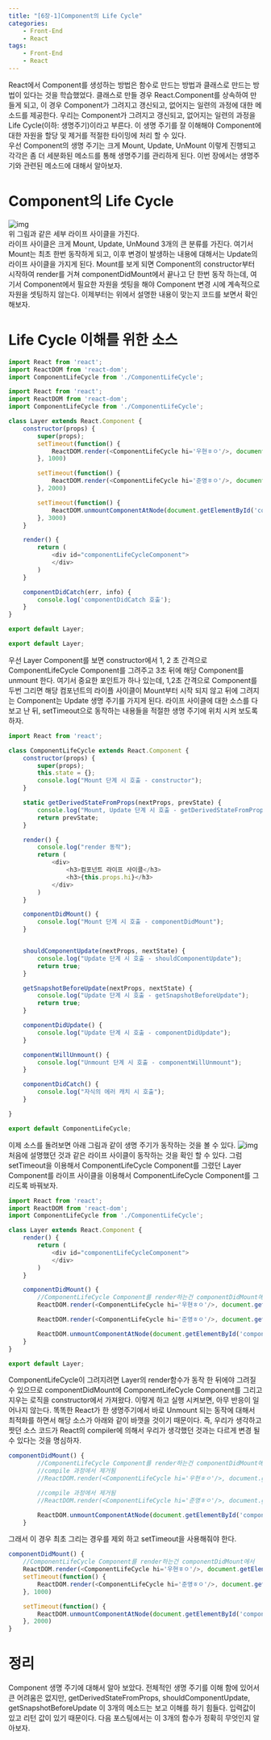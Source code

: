 ```yaml
---
title: "[6장-1]Component의 Life Cycle"
categories: 
    - Front-End
    - React
tags: 
    - Front-End
    - React
---
```

React에서 Component를 생성하는 방법은 함수로 만드는 방법과 클래스로 만드는 방법이 있다는 것을 학습했었다. 클래스로 만들 경우 React.Component를 상속하여 만들게 되고, 이 경우 Component가 그려지고 갱신되고, 없어지는 일련의 과정에 대한 메소드를 제공한다. 우리는 Component가 그려지고 갱신되고, 없어지는 일련의 과정을 Life Cycle(이하: 생명주기)이라고 부른다. 이 생명 주기를 잘 이해해야 Component에 대한 자원을 할당 및 제거를 적절한 타이밍에 처리 할 수 있다.<br>
우선 Component의 생명 주기는 크게 Mount, Update, UnMount 이렇게 진행되고 각각은 좀 더 세분화된 메소드를 통해 생명주기를 관리하게 된다. 이번 장에서는 생명주기와 관련된 메소드에 대해서 알아보자.

# Component의 Life Cycle
![img](/assets/images/react6/lifeCycle.jpeg)<br>
위 그림과 같은 세부 라이프 사이클을 가진다.    
라이프 사이클은 크게 Mount, Update, UnMound 3개의 큰 분류를 가진다. 여기서 Mount는 최초 한번 동작하게 되고, 이후 변경이 발생하는 내용에 대해서는 Update의 라이프 사이클을 가지게 된다. Mount를 보게 되면 Component의 constructor부터 시작하여 render를 거쳐 componentDidMount에서 끝나고 단 한번 동작 하는데, 여기서 Component에서 필요한 자원을 셋팅을 해야 Component 변경 시에 계속적으로 자원을 셋팅하지 않는다. 이제부터는 위에서 설명한 내용이 맞는지 코드를 보면서 확인해보자.   

# Life Cycle 이해를 위한 소스

```javascript
import React from 'react';
import ReactDOM from 'react-dom';
import ComponentLifeCycle from './ComponentLifeCycle';

import React from 'react';
import ReactDOM from 'react-dom';
import ComponentLifeCycle from './ComponentLifeCycle';

class Layer extends React.Component {
    constructor(props) {
        super(props);
        setTimeout(function() {
            ReactDOM.render(<ComponentLifeCycle hi='우현ㅎㅇ'/>, document.getElementById('componentLifeCycleComponent'))
        }, 1000)

        setTimeout(function() {
            ReactDOM.render(<ComponentLifeCycle hi='준영ㅎㅇ'/>, document.getElementById('componentLifeCycleComponent'))
        }, 2000)

        setTimeout(function() {
            ReactDOM.unmountComponentAtNode(document.getElementById('componentLifeCycleComponent'));
        }, 3000)
    }

    render() {
        return (
            <div id="componentLifeCycleComponent">
            </div>
        )
    }

    componentDidCatch(err, info) {
        console.log('componentDidCatch 호출');
    }
}

export default Layer;

export default Layer;

```
우선 Layer Component를 보면 constructor에서 1, 2 초 간격으로 ComponentLifeCycle Component를 그려주고 3초 뒤에 해당 Component를 unmount 한다. 여기서 중요한 포인트가 하나 있는데, 1,2초 간격으로 Component를 두번 그리면 해당 컴포넌트의 라이플 사이클이 Mount부터 시작 되지 않고 뒤에 그려지는 Component는 Update 생명 주기를 가지게 된다. 라이프 사이클에 대한 소스를 다 보고 난 뒤, setTimeout으로 동작하는 내용들을 적절한 생명 주기에 위치 시켜 보도록 하자.
```javascript
import React from 'react';

class ComponentLifeCycle extends React.Component {
    constructor(props) {
        super(props);
        this.state = {};
        console.log("Mount 단계 시 호출 - constructor");
    }

    static getDerivedStateFromProps(nextProps, prevState) {
        console.log("Mount, Update 단계 시 호출 - getDerivedStateFromProps");
        return prevState;
    }

    render() {
        console.log("render 동작");
        return (
            <div>
                <h3>컴포넌트 라이프 사이클</h3>
                <h3>{this.props.hi}</h3>
            </div>
        )
    }

    componentDidMount() {
        console.log("Mount 단계 시 호출 - componentDidMount");
    }


    shouldComponentUpdate(nextProps, nextState) {
        console.log("Update 단계 시 호출 - shouldComponentUpdate");
        return true;
    }

    getSnapshotBeforeUpdate(nextProps, nextState) {
        console.log("Update 단계 시 호출 - getSnapshotBeforeUpdate");
        return true;
    }

    componentDidUpdate() {
        console.log("Update 단계 시 호출 - componentDidUpdate");
    }

    componentWillUnmount() {
        console.log("Unmount 단계 시 호출 - componentWillUnmount");
    }

    componentDidCatch() {
        console.log("자식의 에러 캐치 시 호출");
    }

}

export default ComponentLifeCycle;
```
이제 소스를 돌려보면 아래 그림과 같이 생명 주기가 동작하는 것을 볼 수 있다.
![img](/assets/images/react6/lifeCycleLog.png)     
처음에 설명했던 것과 같은 라이프 사이클이 동작하는 것을 확인 할 수 있다. 그럼 setTimeout을 이용해서 ComponentLifeCycle Component를 그렸던 Layer Component를 라이프 사이클을 이용해서 ComponentLifeCycle Component를 그리도록 바꿔보자.   
```javascript
import React from 'react';
import ReactDOM from 'react-dom';
import ComponentLifeCycle from './ComponentLifeCycle';

class Layer extends React.Component {
    render() {
        return (
            <div id="componentLifeCycleComponent">
            </div>
        )
    }

    componentDidMount() {
        //ComponentLifeCycle Component를 render하는건 componentDidMount에서
        ReactDOM.render(<ComponentLifeCycle hi='우현ㅎㅇ'/>, document.getElementById('componentLifeCycleComponent'))

        ReactDOM.render(<ComponentLifeCycle hi='준영ㅎㅇ'/>, document.getElementById('componentLifeCycleComponent'))

        ReactDOM.unmountComponentAtNode(document.getElementById('componentLifeCycleComponent'));
    }
}

export default Layer;
```
ComponentLifeCycle이 그려지려면 Layer의 render함수가 동작 한 뒤에야 그려질 수 있으므로 componentDidMount에 ComponentLifeCycle Component를 그리고 지우는 로직을 constructor에서 가져왔다. 이렇게 하고 실행 시켜보면, 아무 반응이 일어나지 않는다. 똑똑한 React가 한 생명주기에서 바로 Unmount 되는 동작에 대해서 최적화를 하면서 해당 소스가 아래와 같이 바꼇을 것이기 때문이다. 즉, 우리가 생각하고 짯던 소스 코드가 React의 compiler에 의해서 우리가 생각했던 것과는 다르게 변경 될 수 있다는 것을 명심하자. 
```javascript
componentDidMount() {
        //ComponentLifeCycle Component를 render하는건 componentDidMount에서
        //compile 과정에서 제거됨 
        //ReactDOM.render(<ComponentLifeCycle hi='우현ㅎㅇ'/>, document.getElementById('componentLifeCycleComponent'))

        //compile 과정에서 제거됨 
        //ReactDOM.render(<ComponentLifeCycle hi='준영ㅎㅇ'/>, document.getElementById('componentLifeCycleComponent'))

        ReactDOM.unmountComponentAtNode(document.getElementById('componentLifeCycleComponent'));
    }
```
그래서 이 경우 최초 그리는 경우를 제외 하고 setTimeout을 사용해줘야 한다. 
```javascript
componentDidMount() {
    //ComponentLifeCycle Component를 render하는건 componentDidMount에서
    ReactDOM.render(<ComponentLifeCycle hi='우현ㅎㅇ'/>, document.getElementById('componentLifeCycleComponent'))
    setTimeout(function() {
        ReactDOM.render(<ComponentLifeCycle hi='준영ㅎㅇ'/>, document.getElementById('componentLifeCycleComponent'))
    }, 1000)

    setTimeout(function() {
        ReactDOM.unmountComponentAtNode(document.getElementById('componentLifeCycleComponent'));
    }, 2000)
}
```

# 정리
Component 생명 주기에 대해서 알아 보았다. 전체적인 생명 주기를 이해 함에 있어서 큰 어려움은 없지만, getDerivedStateFromProps, shouldComponentUpdate, getSnapshotBeforeUpdate 이 3개의 메소드는 보고 이해를 하기 힘들다. 입력값이 있고 리턴 값이 있기 때문이다. 다음 포스팅에서는 이 3개의 함수가 정확히 무엇인지 알아보자.